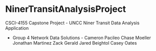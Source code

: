 # NinerTransitAnalysisProject
CSCI-4155 Capstone Project - UNCC Niner Transit Data Analysis Application
-  Group 4 Network Data Solutions  - 
Cameron Pacileo
Chase Moeller
Jonathan Martinez
Zack Gerald
Jared Beightol
Casey Oates
